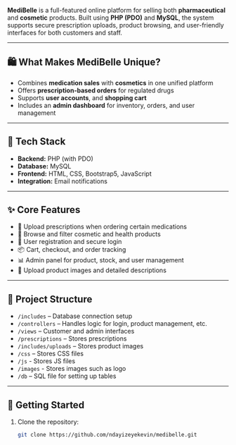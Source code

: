 
**MediBelle** is a full-featured online platform for selling both **pharmaceutical** and **cosmetic** products. Built using **PHP (PDO)** and **MySQL**, the system supports secure prescription uploads, product browsing, and user-friendly interfaces for both customers and staff.

---

## 🛍️ What Makes MediBelle Unique?

- Combines **medication sales** with **cosmetics** in one unified platform
- Offers **prescription-based orders** for regulated drugs
- Supports **user accounts**, and **shopping cart**
- Includes an **admin dashboard** for inventory, orders, and user management

---

## 🔧 Tech Stack

- **Backend:** PHP (with PDO)
- **Database:** MySQL
- **Frontend:** HTML, CSS, Bootstrap5, JavaScript
- **Integration:** Email notifications

---

## ✨ Core Features

- 🧾 Upload prescriptions when ordering certain medications  
- 🛒 Browse and filter cosmetic and health products  
- 👥 User registration and secure login  
- 📦 Cart, checkout, and order tracking  
- 📊 Admin panel for product, stock, and user management  
- 📸 Upload product images and detailed descriptions

---

## 📁 Project Structure

- `/includes` – Database connection setup  
- `/controllers` – Handles logic for login, product management, etc.  
- `/views` – Customer and admin interfaces  
- `/prescriptions` – Stores prescriptions
- `/includes/uploads` – Stores product images  
- `/css` – Stores CSS files
- `/js` - Stores JS files
- `/images` - Stores images such as logo  
- `/db` – SQL file for setting up tables  

---

## 🚀 Getting Started

1. Clone the repository:
   ```bash
   git clone https://github.com/ndayizeyekevin/medibelle.git
